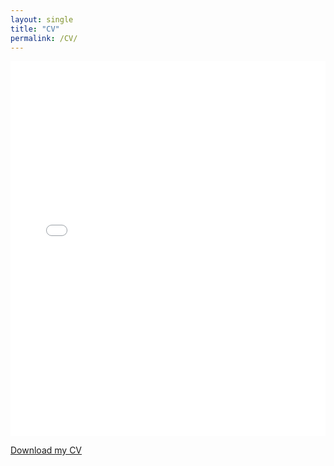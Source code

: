 ```yaml
---
layout: single
title: "CV"
permalink: /CV/
---
```


<embed src="assets/CV.pdf" width="100%" height="600px" type="application/pdf">

[Download my CV]("assets/CV.pdf")

